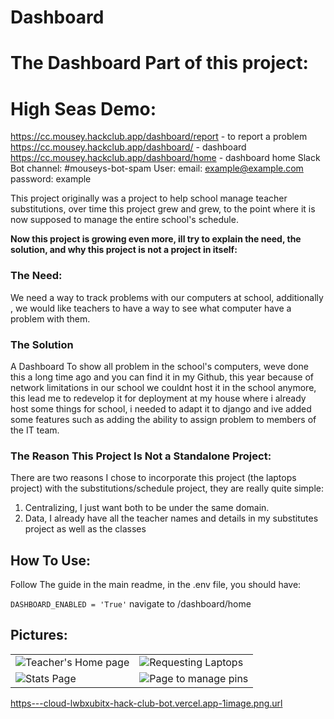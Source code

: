 # Dashboard
# The Dashboard Part of this project:

# High Seas Demo:
https://cc.mousey.hackclub.app/dashboard/report - to report a problem
https://cc.mousey.hackclub.app/dashboard/ - dashboard
https://cc.mousey.hackclub.app/dashboard/home - dashboard home
Slack Bot channel: #mouseys-bot-spam
User:
email: example@example.com
password: example


This project originally was a project to help school manage teacher substitutions, over time this project grew and grew, to the point where it is now supposed to manage the entire school's schedule.

**Now this project is growing even more, ill try to explain the need, the solution, and why this project is not a project in itself:**
### The Need:

We need a way to track problems with our computers at school, additionally , we would like teachers to have a way to see what computer have a problem with them.


### The Solution
A Dashboard To show all problem in the school's computers, weve done this a long time ago and you can find it in my Github, this year because of network limitations in our school we couldnt host it in the school anymore, this lead me to redevelop it for deployment at my house where i already host some things for school, i needed to adapt it to django and ive added some features such as adding the ability to assign problem to members of the IT team.
### The Reason This Project Is Not a Standalone Project:
There are two reasons I chose to incorporate this project (the laptops project) with the substitutions/schedule project, 
they are really quite simple:
1. Centralizing, I just want both to be under the same domain.
2. Data, I already have all the teacher names and details in my substitutes project as well as the classes

## How To Use:
Follow The guide in the main readme, in the .env file, you should have:

``DASHBOARD_ENABLED = 'True'``
navigate to /dashboard/home

## Pictures:
|                                                                                     |                                                                                     |
|-------------------------------------------------------------------------------------|-------------------------------------------------------------------------------------|
 | ![Teacher's Home page](https://cloud-lwbxubitx-hack-club-bot.vercel.app/0image.png) | ![Requesting Laptops](https://cloud-lwbxubitx-hack-club-bot.vercel.app/2image.png)  |
| ![Stats Page](https://cloud-lwbxubitx-hack-club-bot.vercel.app/3image.png)          | ![Page to manage pins](https://cloud-mffra1490-hack-club-bot.vercel.app/0image.png)                                                            |
[https---cloud-lwbxubitx-hack-club-bot.vercel.app-1image.png.url](../../AppData/Local/Temp/https---cloud-lwbxubitx-hack-club-bot.vercel.app-1image.png.url)